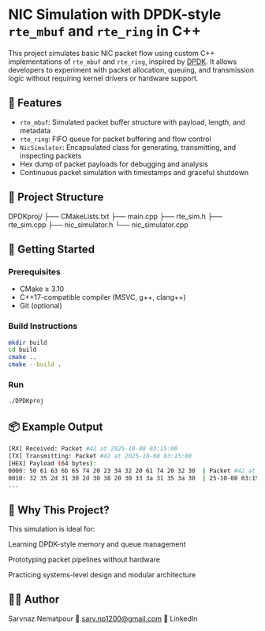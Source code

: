 # NIC Simulation with DPDK-style `rte_mbuf` and `rte_ring` in C++

This project simulates basic NIC packet flow using custom C++ implementations of `rte_mbuf` and `rte_ring`, inspired by [DPDK](https://www.dpdk.org/). It allows developers to experiment with packet allocation, queuing, and transmission logic without requiring kernel drivers or hardware support.

## 🧩 Features

- `rte_mbuf`: Simulated packet buffer structure with payload, length, and metadata
- `rte_ring`: FIFO queue for packet buffering and flow control
- `NicSimulator`: Encapsulated class for generating, transmitting, and inspecting packets
- Hex dump of packet payloads for debugging and analysis
- Continuous packet simulation with timestamps and graceful shutdown

## 📁 Project Structure

DPDKproj/ ├── CMakeLists.txt ├── main.cpp ├── rte_sim.h ├── rte_sim.cpp ├── nic_simulator.h └── nic_simulator.cpp


## 🚀 Getting Started

### Prerequisites

- CMake ≥ 3.10
- C++17-compatible compiler (MSVC, g++, clang++)
- Git (optional)

### Build Instructions
```bash
mkdir build
cd build
cmake ..
cmake --build .
```
### Run
```bash
./DPDKproj
```
## 📦 Example Output
```bash
[RX] Received: Packet #42 at 2025-10-08 03:15:00
[TX] Transmitting: Packet #42 at 2025-10-08 03:15:00
[HEX] Payload (64 bytes):
0000: 50 61 63 6b 65 74 20 23 34 32 20 61 74 20 32 30  | Packet #42 at 20
0010: 32 35 2d 31 30 2d 30 38 20 30 33 3a 31 35 3a 30  | 25-10-08 03:15:0
...
```


## 🧠 Why This Project?
This simulation is ideal for:

Learning DPDK-style memory and queue management

Prototyping packet pipelines without hardware

Practicing systems-level design and modular architecture

## 🙋‍♂️ Author
Sarvnaz Nematpour 📧 sarv.np1200@gmail.com 🔗 LinkedIn
